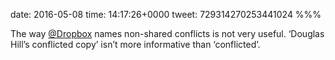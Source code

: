 date: 2016-05-08
time: 14:17:26+0000
tweet: 729314270253441024
%%%

The way [@Dropbox](https://twitter.com/Dropbox) names non-shared conflicts is not very useful. ‘Douglas Hill’s conflicted copy’ isn’t more informative than ‘conflicted’.
